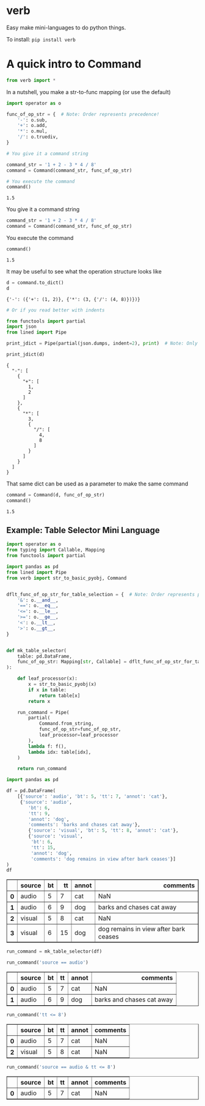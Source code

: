 # verb
Easy make mini-languages to do python things.


To install:	```pip install verb```



# A quick intro to Command


```python
from verb import *
```

In a nutshell, you make a str-to-func mapping (or use the default)


```python
import operator as o

func_of_op_str = {  # Note: Order represents precedence!
    '-': o.sub,
    '+': o.add,
    '*': o.mul,
    '/': o.truediv,
}

# You give it a command string

command_str = '1 + 2 - 3 * 4 / 8'
command = Command(command_str, func_of_op_str)

# You execute the command
command()
```



    1.5



You give it a command string


```python
command_str = '1 + 2 - 3 * 4 / 8'
command = Command(command_str, func_of_op_str)
```

You execute the command


```python
command()
```




    1.5



It may be useful to see what the operation structure looks like


```python
d = command.to_dict()
d
```




    {'-': ({'+': (1, 2)}, {'*': (3, {'/': (4, 8)})})}




```python
# Or if you read better with indents

from functools import partial
import json
from lined import Pipe

print_jdict = Pipe(partial(json.dumps, indent=2), print)  # Note: Only works if your dict is JSON-izable. 

print_jdict(d)
```

    {
      "-": [
        {
          "+": [
            1,
            2
          ]
        },
        {
          "*": [
            3,
            {
              "/": [
                4,
                8
              ]
            }
          ]
        }
      ]
    }


That same dict can be used as a parameter to make the same command


```python
command = Command(d, func_of_op_str)
command()
```



    1.5



## Example: Table Selector Mini Language


```python
import operator as o
from typing import Callable, Mapping
from functools import partial

import pandas as pd
from lined import Pipe
from verb import str_to_basic_pyobj, Command


dflt_func_of_op_str_for_table_selection = {  # Note: Order represents precedence!
    '&': o.__and__,
    '==': o.__eq__,
    '<=': o.__le__,
    '>=': o.__ge__,
    '<': o.__lt__,
    '>': o.__gt__,
}


def mk_table_selector(
    table: pd.DataFrame,
    func_of_op_str: Mapping[str, Callable] = dflt_func_of_op_str_for_table_selection
):

    def leaf_processor(x):
        x = str_to_basic_pyobj(x)
        if x in table:
            return table[x]
        return x

    run_command = Pipe(
        partial(
            Command.from_string,
            func_of_op_str=func_of_op_str,
            leaf_processor=leaf_processor
        ),
        lambda f: f(),
        lambda idx: table[idx],
    )

    return run_command
```


```python
import pandas as pd

df = pd.DataFrame(
    [{'source': 'audio', 'bt': 5, 'tt': 7, 'annot': 'cat'},
     {'source': 'audio',
        'bt': 6,
        'tt': 9,
        'annot': 'dog',
        'comments': 'barks and chases cat away'},
        {'source': 'visual', 'bt': 5, 'tt': 8, 'annot': 'cat'},
        {'source': 'visual',
         'bt': 6,
         'tt': 15,
         'annot': 'dog',
         'comments': 'dog remains in view after bark ceases'}]
)
df
```




<div>
<table border="1" class="dataframe">
  <thead>
    <tr style="text-align: right;">
      <th></th>
      <th>source</th>
      <th>bt</th>
      <th>tt</th>
      <th>annot</th>
      <th>comments</th>
    </tr>
  </thead>
  <tbody>
    <tr>
      <th>0</th>
      <td>audio</td>
      <td>5</td>
      <td>7</td>
      <td>cat</td>
      <td>NaN</td>
    </tr>
    <tr>
      <th>1</th>
      <td>audio</td>
      <td>6</td>
      <td>9</td>
      <td>dog</td>
      <td>barks and chases cat away</td>
    </tr>
    <tr>
      <th>2</th>
      <td>visual</td>
      <td>5</td>
      <td>8</td>
      <td>cat</td>
      <td>NaN</td>
    </tr>
    <tr>
      <th>3</th>
      <td>visual</td>
      <td>6</td>
      <td>15</td>
      <td>dog</td>
      <td>dog remains in view after bark ceases</td>
    </tr>
  </tbody>
</table>
</div>




```python
run_command = mk_table_selector(df)
```


```python
run_command('source == audio')
```




<div>

<table border="1" class="dataframe">
  <thead>
    <tr style="text-align: right;">
      <th></th>
      <th>source</th>
      <th>bt</th>
      <th>tt</th>
      <th>annot</th>
      <th>comments</th>
    </tr>
  </thead>
  <tbody>
    <tr>
      <th>0</th>
      <td>audio</td>
      <td>5</td>
      <td>7</td>
      <td>cat</td>
      <td>NaN</td>
    </tr>
    <tr>
      <th>1</th>
      <td>audio</td>
      <td>6</td>
      <td>9</td>
      <td>dog</td>
      <td>barks and chases cat away</td>
    </tr>
  </tbody>
</table>
</div>




```python
run_command('tt <= 8')
```




<div>
<table border="1" class="dataframe">
  <thead>
    <tr style="text-align: right;">
      <th></th>
      <th>source</th>
      <th>bt</th>
      <th>tt</th>
      <th>annot</th>
      <th>comments</th>
    </tr>
  </thead>
  <tbody>
    <tr>
      <th>0</th>
      <td>audio</td>
      <td>5</td>
      <td>7</td>
      <td>cat</td>
      <td>NaN</td>
    </tr>
    <tr>
      <th>2</th>
      <td>visual</td>
      <td>5</td>
      <td>8</td>
      <td>cat</td>
      <td>NaN</td>
    </tr>
  </tbody>
</table>
</div>




```python
run_command('source == audio & tt <= 8')
```




<div>
<table border="1" class="dataframe">
  <thead>
    <tr style="text-align: right;">
      <th></th>
      <th>source</th>
      <th>bt</th>
      <th>tt</th>
      <th>annot</th>
      <th>comments</th>
    </tr>
  </thead>
  <tbody>
    <tr>
      <th>0</th>
      <td>audio</td>
      <td>5</td>
      <td>7</td>
      <td>cat</td>
      <td>NaN</td>
    </tr>
  </tbody>
</table>
</div>
